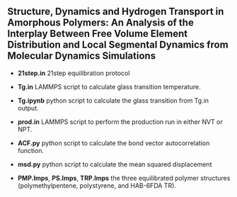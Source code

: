 **Structure, Dynamics and Hydrogen Transport in Amorphous Polymers: An Analysis of the Interplay Between Free Volume Element Distribution and Local Segmental Dynamics from Molecular Dynamics Simulations**
-----------------------------------------------------------------------------------------------------------------------------------------------------------

* **21step.in** 21step equilibration protocol

* **Tg.in** LAMMPS script to calculate glass transition temperature.

* **Tg.ipynb** python script to calculate the glass transition from Tg.in output.

* **prod.in** LAMMPS script to perform the production run in either NVT or NPT.

* **ACF.py** python script to calculate the bond vector autocorrelation function.

* **msd.py** python script to calculate the mean squared displacement

* **PMP.lmps**, **PS.lmps**, **TRP.lmps** the three equilibrated polymer structures (polymethylpentene, polystyrene, and HAB-6FDA TR).

